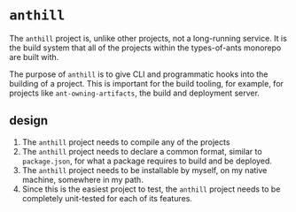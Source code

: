 # `anthill`

The `anthill` project is, unlike other projects, not a long-running service. It
is the build system that all of the projects within the types-of-ants monorepo
are built with.

The purpose of `anthill` is to give CLI and programmatic hooks into the building
of a project. This is important for the build tooling, for example, for projects
like `ant-owning-artifacts`, the build and deployment server.

## design

1. The `anthill` project needs to compile any of the projects
1. The `anthill` project needs to declare a common format, similar to
   `package.json`, for what a package requires to build and be deployed.
1. The `anthill` project needs to be installable by myself, on my native
   machine, somewhere in my path.
1. Since this is the easiest project to test, the `anthill` project needs to be
   completely unit-tested for each of its features.
